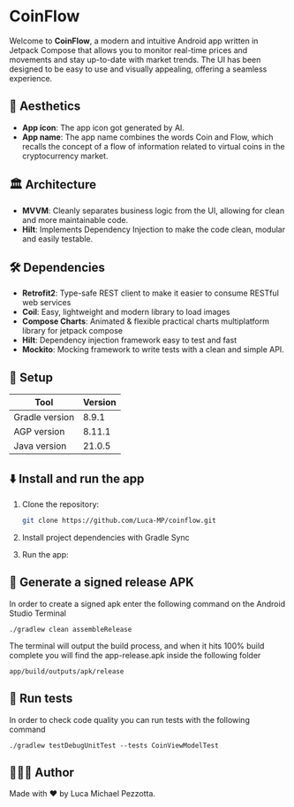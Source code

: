 # CoinFlow

Welcome to **CoinFlow**, a modern and intuitive Android app written in Jetpack Compose that allows you to monitor real-time prices and movements and stay up-to-date with market trends. The UI has been designed to be easy to use and visually appealing, offering a seamless experience.


## 🎨 **Aesthetics**

- **App icon**: The app icon got generated by AI.
- **App name**: The app name combines the words Coin and Flow, which recalls the concept of a flow of information related to virtual coins in the cryptocurrency market.


## 🏛️ **Architecture**

- **MVVM**: Cleanly separates business logic from the UI, allowing for clean and more maintainable code.
- **Hilt**: Implements Dependency Injection to make the code clean, modular and easily testable.


## 🛠️ **Dependencies**

- **Retrofit2**: Type-safe REST client to make it easier to consume RESTful web services
- **Coil**: Easy, lightweight and modern library to load images
- **Compose Charts**: Animated & flexible practical charts multiplatform library for jetpack compose
- **Hilt**: Dependency injection framework easy to test and fast
- **Mockito**: Mocking framework to write tests with a clean and simple API.


## 🏁 **Setup**

| Tool                 | Version |
|----------------------|---------|
| Gradle version       | 8.9.1   |
| AGP version          | 8.11.1  |
| Java version         | 21.0.5  |


## ⬇️ Install and run the app

1. Clone the repository:
    ```bash
    git clone https://github.com/Luca-MP/coinflow.git
    ```

2. Install project dependencies with Gradle Sync

3. Run the app:


## 📱 Generate a signed release APK

In order to create a signed apk enter the following command on the Android Studio Terminal
```
./gradlew clean assembleRelease
```
The terminal will output the build process, and when it hits 100% build complete you will find the app-release.apk inside the following folder
```
app/build/outputs/apk/release
```


## 🧪 Run tests

In order to check code quality you can run tests with the following command
```
./gradlew testDebugUnitTest --tests CoinViewModelTest
```


## 👨🏻‍💻 Author

Made with ❤️ by Luca Michael Pezzotta.
